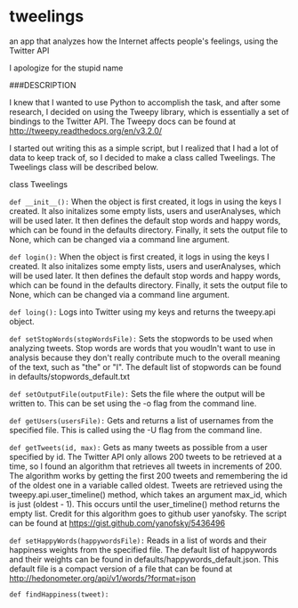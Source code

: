 # tweelings
an app that analyzes how the Internet affects people's feelings, using the Twitter API

I apologize for the stupid name

###DESCRIPTION

I knew that I wanted to use Python to accomplish the task, and after some research, I decided 
on using the Tweepy library, which is essentially a set of bindings to the Twitter API.
The Tweepy docs can be found at http://tweepy.readthedocs.org/en/v3.2.0/

I started out writing this as a simple script, but I realized that I had a lot of data to keep track of, so I decided to make a class called Tweelings. The Tweelings class will be described below.

class Tweelings

   `def __init__():`
      When the object is first created, it logs in using the keys I created. It also initalizes some empty lists, users and userAnalyses, which will be used later. It then defines the default stop words and happy words, which can be found in the defaults directory. Finally, it sets the output file to None, which can be changed via a command line argument. 

   `def login():`
      When the object is first created, it logs in using the keys I created. It also initalizes some empty lists, users and userAnalyses, which will be used later. It then defines the default stop words and happy words, which can be found in the defaults directory. Finally, it sets the output file to None, which can be changed via a command line argument. 

   `def loing():`
      Logs into Twitter using my keys and returns the tweepy.api object.

   `def setStopWords(stopWordsFile):`
      Sets the stopwords to be used when analyzing tweets. Stop words are words that you woudln't want to use in analysis because they don't really contribute much to the overall meaning of the text, such as "the" or "I". The default list of stopwords can be found in defaults/stopwords_default.txt

   `def setOutputFile(outputFile):`
      Sets the file where the output will be written to. This can be set using the -o flag from the command line.

   `def getUsers(usersFile):`
      Gets and returns a list of usernames from the specified file. This is called using the -U flag from the command line.

   `def getTweets(id, max):`
      Gets as many tweets as possible from a user specified by id. The Twitter API only allows 200 tweets to be retrieved at a time, so I found an algorithm that retrieves all tweets in increments of 200. The algorithm works by getting the first 200 tweets and remembering the id of the oldest one in a variable called oldest. Tweets are retrieved using the
      tweepy.api.user_timeline() method, which takes an argument max_id, which is just
      (oldest - 1). This occurs until the user_timeline() method returns the empty list.
      Credit for this algorithm goes to github user yanofsky.
      The script can be found at https://gist.github.com/yanofsky/5436496

   `def setHappyWords(happywordsFile):`
      Reads in a list of words and their happiness weights from the specified file. The default list of happywords and their weights can be found in defaults/happywords_default.json. This default file is a compact version of a file that can be found at
      http://hedonometer.org/api/v1/words/?format=json

   `def findHappiness(tweet):`
